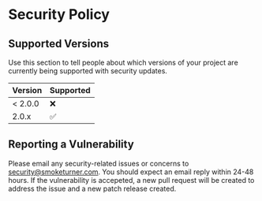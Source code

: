 # Security Policy

## Supported Versions

Use this section to tell people about which versions of your project are
currently being supported with security updates.

| Version | Supported          |
| ------- | ------------------ |
| < 2.0.0 | :x:                |
| 2.0.x   | :white_check_mark: |

## Reporting a Vulnerability

Please email any security-related issues or concerns to security@smoketurner.com.
You should expect an email reply within 24-48 hours. If the vulnerability is accepeted,
a new pull request will be created to address the issue and a new patch release
created.
